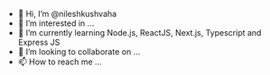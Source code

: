 - 👋 Hi, I’m @nileshkushvaha
- 👀 I’m interested in ...
- 🌱 I’m currently learning Node.js, ReactJS, Next.js, Typescript and Express JS
- 💞️ I’m looking to collaborate on ...
- 📫 How to reach me ...

<!---
nileshkushvaha/nileshkushvaha is a ✨ special ✨ repository because its `README.md` (this file) appears on your GitHub profile.
You can click the Preview link to take a look at your changes.
--->
